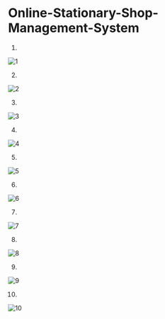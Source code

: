 # Online-Stationary-Shop-Management-System

1.
![1](https://user-images.githubusercontent.com/55379269/147203031-b72fca61-7c28-4382-9465-95a2350c30f7.png)

2.
![2](https://user-images.githubusercontent.com/55379269/147203034-25006fdb-00f5-47c0-ad67-91ede7e8b73e.png)

3.
![3](https://user-images.githubusercontent.com/55379269/147203035-83b3238a-1da2-449d-acf3-9a20244b2115.png)

4.
![4](https://user-images.githubusercontent.com/55379269/147203036-0bf8c071-94e4-41a2-aa98-9648c1ae696c.png)

5.
![5](https://user-images.githubusercontent.com/55379269/147203037-01e5c9fd-c1cb-4319-8bcd-f2eda2a9035e.png)

6.
![6](https://user-images.githubusercontent.com/55379269/147203039-56595012-45cf-400a-b2e8-d66c2c9ac0c2.png)

7.
![7](https://user-images.githubusercontent.com/55379269/147203041-35c426a5-19ce-4ab7-8987-08e233475bc5.png)

8.
![8](https://user-images.githubusercontent.com/55379269/147203044-12eff99c-283d-416a-9136-831e01661cc4.png)

9.
![9](https://user-images.githubusercontent.com/55379269/147203045-520ab484-86ea-4eae-b5c0-218888749669.png)

10.
![10](https://user-images.githubusercontent.com/55379269/147203046-61809e89-33e5-4f58-89d2-30fcb60426f8.png)
